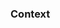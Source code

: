 <!-- IMPORTANT: Report only issues related to this tool -->
<!-- NOTE: Report issues related to search results through https://www.mapbox.com/geocoder-feedback/-->

### Context

<!-- Description of what is the issue or request. Better if screenshoots/screencast is included-->


